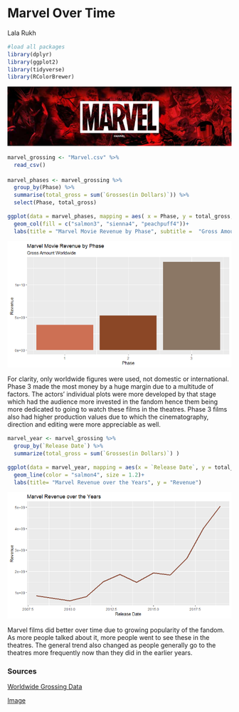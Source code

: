 Marvel Over Time
================
Lala Rukh

``` r
#load all packages 
library(dplyr)
library(ggplot2)
library(tidyverse)
library(RColorBrewer)
```

<img src="README_files/Image.jpg" width="800" />

``` r
marvel_grossing <- "Marvel.csv" %>% 
  read_csv() 

marvel_phases <- marvel_grossing %>% 
  group_by(Phase) %>% 
  summarise(total_gross = sum(`Grosses(in Dollars)`)) %>% 
  select(Phase, total_gross)
```

``` r
ggplot(data = marvel_phases, mapping = aes( x = Phase, y = total_gross, fill = Phase))+
  geom_col(fill = c("salmon3", "sienna4", "peachpuff4"))+
  labs(title = "Marvel Movie Revenue by Phase", subtitle =  "Gross Amount Worldwide", y = "Revenue")
```

![](README_files/figure-gfm/plot1-1.png)<!-- -->

For clarity, only worldwide figures were used, not domestic or
international. Phase 3 made the most money by a huge margin due to a
multitude of factors. The actors’ individual plots were more developed
by that stage which had the audience more invested in the fandom hence
them being more dedicated to going to watch these films in the theatres.
Phase 3 films also had higher production values due to which the
cinematography, direction and editing were more appreciable as well.

``` r
marvel_year <- marvel_grossing %>% 
  group_by(`Release Date`) %>% 
  summarize(total_gross = sum(`Grosses(in Dollars)`) )
```

``` r
ggplot(data = marvel_year, mapping = aes(x = `Release Date`, y = total_gross))+
  geom_line(color = "salmon4", size = 1.2)+
  labs(title= "Marvel Revenue over the Years", y = "Revenue")
```

![](README_files/figure-gfm/plot2-1.png)<!-- -->

Marvel films did better over time due to growing popularity of the
fandom. As more people talked about it, more people went to see these in
the theatres. The general trend also changed as people generally go to
the theatres more frequently now than they did in the earlier years.

### Sources

[Worldwide Grossing Data](https://www.boxofficemojo.com/)

[Image](https://fifthsun.com/collections/marvel-clothing)
